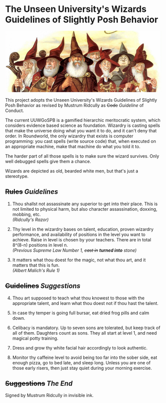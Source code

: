 # The Unseen University's Wizards Guidelines of Slightly Posh Behavior

![Wizards](wizards.jpg)

This project adopts the Unseen University's Wizards Guidelines of Slightly
Posh Behavior as revised by Mustrum Ridcully as <s>Code</s> _Guideline_ of
Conduct.

The current UUWGoSPB is a gamified hierarchic meritocratic system, which
considers evidence based science as foundation.  Wizardry is casting spells
that make the universe doing what you want it to do, and it can't deny that
order.  In Roundworld, the only wizardry that exists is computer programming:
you cast spells (write source code) that, when executed on an appropriate
machine, make that machine do what you told it to.

The harder part of all those spells is to make sure the wizard survives.  Only
well debugged spells give them a chance.

Wizards are depicted as old, bearded white men, but that's just a stereotype.

## <s>Rules</s> _Guidelines_

1. Thou shallst not assassinate any superior to get into their place. This is
   not limited to physical harm, but also character assassination, doxxing,
   mobbing, etc.<br />
   _(Ridcully's Razor)_

2. Thy level in the wizardry bases on talent, education, proven wizardry
   performance, and availability of positions in the level you want to
   achieve. Raise in level is chosen by your teachers. There are in total
   8^(8-n) positions in level n.<br />
   _(Previous Supreme Law Number 1, <s>cast in</s> ***turned into*** stone)_

3. It matters what thou doest for the magic, not what thou art, and it matters
   that this is fun.<br />
   _(Albert Malich's Rule 1)_

## <s>Guidelines</s> _Suggestions_

4. Thou art supposed to teach what thou knowest to those with the appropriate
   talent, and learn what thou doest not if thou hast the talent.

5. In case thy temper is going full bursar, eat dried frog pills and calm down.

6. Celibacy is mandatory.  Up to seven sons are tolerated, but keep track of
   all of them.  Daughters count as sons.  They all start at level 1, and need
   magical potty training.

7. Dress and grow thy white facial hair accordingly to look authentic.

8. Monitor thy caffeine level to avoid being too far into the sober side, eat
   enough pizza, go to bed late, and sleep long.  Unless you are one of those
   early risers, then just stay quiet during your morning exercise.

## <s>Suggestions</s> _The End_

Signed by Mustrum Ridcully in invisible ink.
